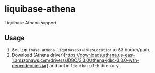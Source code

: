 # liquibase-athena
Liquibase Athena support

## Usage

1. Set `liquibase.athena.liquibaseS3TablesLocation` to S3 bucket/path.
2. Download (Athena driver)[https://downloads.athena.us-east-1.amazonaws.com/drivers/JDBC/3.3.0/athena-jdbc-3.3.0-with-dependencies.jar] and put in `liquibase/lib` directory.
